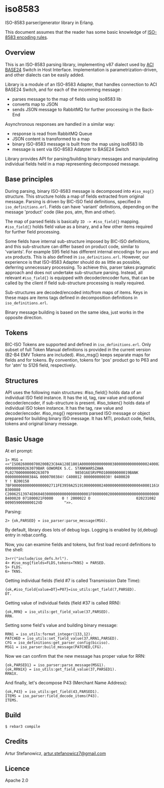 iso8583
=======

ISO-8583 parser/generator library in Erlang.

This document assumes that the reader has some basic knowledge of [ISO-8583 encoding rules](https://en.wikipedia.org/wiki/ISO_8583/).


Overview
--------

This is an ISO-8583 parsing library, implementing v87 dialect used by [ACI BASE24](https://en.wikipedia.org/wiki/BASE24/) Switch in Host Interface. Implementation is parametrization-driven, and other dialects can be easily added.

Library is a module of an ISO-8583 Adapter, that handles connection to ACI BASE24 Switch, and for each of the incomming message :
- parses message to the map of fields using iso8583 lib
- converts map to JSON
- sends JSON message to RabbitMQ for further processing in the Back-End

Asynchronous responses are handled in a similar way:
- response is read from RabbitMQ Queue
- JSON content is transformed to a map
- binary ISO-8583 message is built from the map using iso8583 lib
- message is sent via ISO-8583 Adatpter to BASE24 Switch

Library provides API for parsing/building binary messages and manipulating individual fields held in a map representing decomposed message.

Base principles
---------------
During parsing, binary ISO-8583 message is decomposed into `#iso_msg{}` structure. This structure holds a map of fields extracted from original message. Parsing is driven by BIC-ISO field definitions, specified in `iso_definitions.erl`. Fields can have 'variant' definitions, depending on the message 'product' code (like pos, atm, fhm and other).

The map of parsed fields is basically `ID -> #iso_field{}` mapping.
`#iso_field{}` holds field value as a binary, and a few other items required for further field processing. 

Some fields have internal sub-structure imposed by BIC-ISO definitions, and this sub-structure can differ based on product code, similar to 'variants'. For example S95 field has different internal encodings for `pos` and `atm` products. This is also defined in `iso_definitions.erl`. However, our experience is that ISO-8583 Adapter should do as little as possible, deferring unnecessary processing. To achieve this, parser takes pragmatic approach and does not undertake sub-structure parsing. Instead, all relevant `#iso_field{}` is equipped with decoder/encoder funs, that can be called by the client if field sub-structure processing is really required.

Sub-structures are decoded/encoded into/from maps of items. Keys in these maps are items tags defined in decomposition definitions in `iso_definitions.erl`.

Binary message building is based on the same idea, just works in the opposite direction.

Tokens
------
BIC-ISO Tokens are supported and defined in `iso_definitions.erl`. Only subset of full Token Manual definitions is provided in the current version (B2-B4 EMV Tokens are included). #iso_msg{} keeps separate maps for fields and for tokens. By convention, tokens for 'pos' product go to P63 and for 'atm' to S126 field, respectively.

Structures
----------
API uses the following main structures:
#iso_field{} holds data of an individual ISO field instance. It has the id, tag, raw value and optional decoder/encoder, if sub-structure is present.
#iso_token{} holds data of individual ISO token instance. It has the tag, raw value and decoder/encoder.
#iso_msg{} represents parsed ISO message or object prepared for building binary ISO message. It has MTI, product code, fields, tokens and original binary message.

Basic Usage
-----------
At erl prompt:

```
1> MSG = <<"ISO0260000700200B23C84A128E1801A0000000000000038000000000000002400021311065323108212071702132007021307100606465556364716322785013595=616200722100112233400122614647926142553        000000000263079BAR GOWOREK S.C. STANKWARSZAWA        PL027000000000263079            985016ESRVPRO100000000019BANK    00000000000384& 0000700384! C400012 000000000030! 0400020                   Y ! B200158 7BF900008000000000002711FE3959A251910000000024000000000000000040001161698517021300F1B7C18500321F430071A020000000504B4F00071044009911B92EB7DF4B1D3500000B000000! B300080 C20062513974E06040300000000000000000001F0000000200000000000000000000000000000000! B400020 071800021F0000    0 ! 2000022 O                     020231082              009059000000012VD          ">>.
```

Parsing:

```
2> {ok,PARSED} = iso_parser:parse_message(MSG).
```

By default, library does lots of debug logs. Logging is enabled by {d,debug} entry in rebar.config.

Now, you can examine fields and tokens, but first load record definitions to the shell:

```
3>rr("include/iso_defs.hrl").
4> #iso_msg{fields=FLDS,tokens=TKNS} = PARSED.
5> FLDS.
6> TKNS.
```

Getting individual fields (field #7 is called Transmission Date Time):
```
{ok,#iso_field{value=DT}=P07}=iso_utils:get_field(7,PARSED).
DT.
```

Getting value of individual fields (field #37 is called RRN):

```
{ok,RRN} = iso_utils:get_field_value(37,PARSED).
RRN.
```

Setting some field's value and building binary message:
```
RRN1 = iso_utils:format_integer(133,12).
PATCHED = iso_utils:set_field_value(37,RRN1,PARSED).
CFG = iso_definitions:get_parser_config(biciso).
MSG1 = iso_parser:build_message(PATCHED,CFG).

```
Now we can confirm that the new message has proper value for RRN:
```
{ok,PARSED1} = iso_parser:parse_message(MSG1).
{ok,RRN1X} = iso_utils:get_field_value(37,PARSED1).
RRN1X.
```
And finally, let's decompose P43 (Merchant Name Address): 
```
{ok,P43} = iso_utils:get_field(43,PARSED1).
ITEMS = iso_parser:field_decode_items(P43).
ITEMS.
```

Build
-----
    $ rebar3 compile

Credits
-------
Artur Stefanowicz, artur.stefanowicz7@gmail.com

Licence
-------
Apache 2.0
